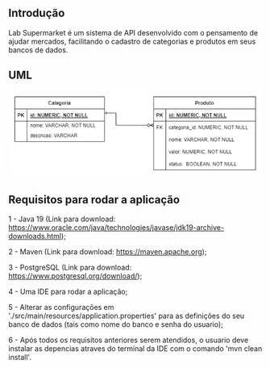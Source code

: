 ## Introdução

Lab Supermarket é um sistema de API desenvolvido com o pensamento de ajudar mercados, facilitando o cadastro de categorias e produtos em seus bancos de dados.

## UML
![UML_schema](./img/uml.png)

## Requisitos para rodar a aplicação

1 - Java 19 (Link para download: https://www.oracle.com/java/technologies/javase/jdk19-archive-downloads.html);

2 - Maven (Link para download: https://maven.apache.org);

3 - PostgreSQL (Link para download: https://www.postgresql.org/download/);

4 - Uma IDE para rodar a aplicação;

5 - Alterar as configurações em './src/main/resources/application.properties' para as definições do seu banco de dados (tais como nome do banco e senha do usuario);

6 - Após todos os requisitos anteriores serem atendidos, o usuario deve instalar as depencias atraves do terminal da IDE com o comando 'mvn clean install'.